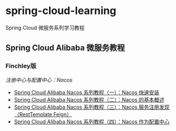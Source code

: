 # spring-cloud-learning
Spring Cloud 微服务系列学习教程

## Spring Cloud Alibaba 微服务教程

###  Finchley版

*注册中心与配置中心：Nacos*

- [Spring Cloud Alibaba Nacos 系列教程（一）：Nacos 快速安装](https://github.com/mtcarpenter/spring-cloud-learning/blob/master/Finchley/docs/Nacos快速安装.md)
- [Spring Cloud Alibaba Nacos 系列教程（二）：Nacos 的基本概述](https://github.com/mtcarpenter/spring-cloud-learning/blob/master/Finchley/docs/Nacos的基本概述.md)
- [Spring Cloud Alibaba Nacos 系列教程（三）：Nacos 服务注册发现（RestTemplate,Feign）](https://github.com/mtcarpenter/spring-cloud-learning/blob/master/Finchley/docs/Nacos服务发现.md)
- [Spring Cloud Alibaba Nacos 系列教程（四）：Nacos 作为配置中心](https://github.com/mtcarpenter/spring-cloud-learning/blob/master/Finchley/docs/Nacos作为配置中心.md)



